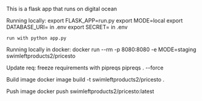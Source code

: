 This is a flask app that runs on digital ocean

Running locally:
    export FLASK_APP=run.py
    export MODE=local
    export DATABASE_URI= in .env
    export SECRET= in .env
    
    run with python app.py


Running locally in docker:
    docker run --rm -p 8080:8080 -e MODE=staging swimleftproducts2/pricesto

Update req:
    freeze requirements with pipreqs
        pipreqs . --force

Build image 
    docker image build -t swimleftproducts2/pricesto . 

Push image
    docker push swimleftproducts2/pricesto:latest